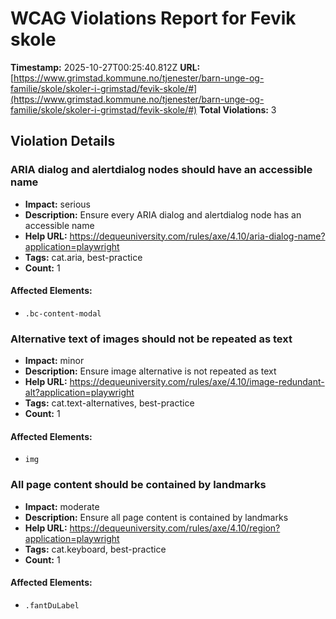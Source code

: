 # WCAG Violations Report for Fevik skole

**Timestamp:** 2025-10-27T00:25:40.812Z
**URL:** [https://www.grimstad.kommune.no/tjenester/barn-unge-og-familie/skole/skoler-i-grimstad/fevik-skole/#](https://www.grimstad.kommune.no/tjenester/barn-unge-og-familie/skole/skoler-i-grimstad/fevik-skole/#)
**Total Violations:** 3

## Violation Details

### ARIA dialog and alertdialog nodes should have an accessible name

- **Impact:** serious
- **Description:** Ensure every ARIA dialog and alertdialog node has an accessible name
- **Help URL:** https://dequeuniversity.com/rules/axe/4.10/aria-dialog-name?application=playwright
- **Tags:** cat.aria, best-practice
- **Count:** 1

#### Affected Elements:

- `.bc-content-modal`

### Alternative text of images should not be repeated as text

- **Impact:** minor
- **Description:** Ensure image alternative is not repeated as text
- **Help URL:** https://dequeuniversity.com/rules/axe/4.10/image-redundant-alt?application=playwright
- **Tags:** cat.text-alternatives, best-practice
- **Count:** 1

#### Affected Elements:

- `img`

### All page content should be contained by landmarks

- **Impact:** moderate
- **Description:** Ensure all page content is contained by landmarks
- **Help URL:** https://dequeuniversity.com/rules/axe/4.10/region?application=playwright
- **Tags:** cat.keyboard, best-practice
- **Count:** 1

#### Affected Elements:

- `.fantDuLabel`
